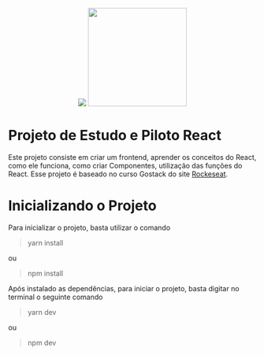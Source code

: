 <p align="center">
  <img src="https://vertigo.com.br/wp-content/uploads/agile-logo-nodejs.png">
  <img width="200px" src="https://encrypted-tbn0.gstatic.com/images?q=tbn%3AANd9GcSyItQ0DqDl7Ejm39Vmt8k-4WBmaB3FokqwUy2FXZUDernvZlJ8">
</p>

# Projeto de Estudo e Piloto React

Este projeto consiste em criar um frontend, aprender os conceitos do React, como ele funciona, como criar Componentes, utilização das funções do React. Esse projeto é baseado no curso Gostack do site [Rockeseat](https://rocketseat.com.br/).

# **Inicializando o Projeto**

Para inicializar o projeto, basta utilizar o comando

> yarn install

ou

> npm install

Após instalado as dependências, para iniciar o projeto, basta digitar no terminal o seguinte comando

> yarn dev

ou

> npm dev
